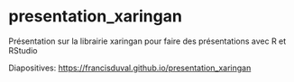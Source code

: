 # presentation_xaringan
Présentation sur la librairie xaringan pour faire des présentations avec R et RStudio

Diapositives: https://francisduval.github.io/presentation_xaringan
